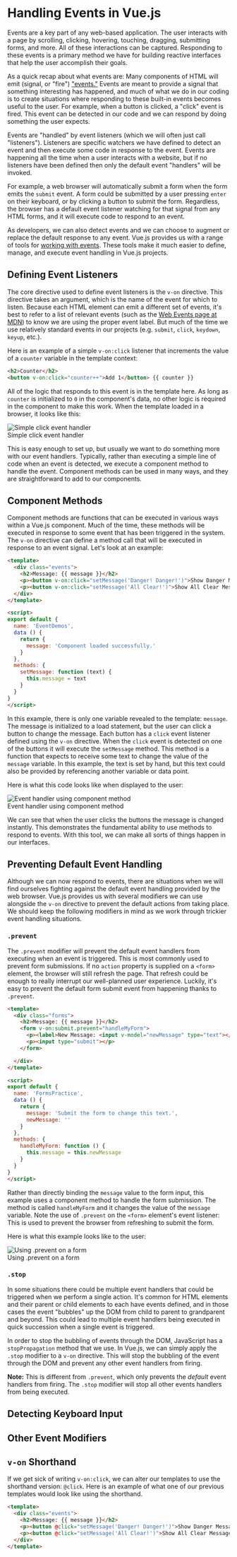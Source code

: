 # Handling Events in Vue.js
Events are a key part of any web-based application. The user interacts with a page by scrolling, clicking, hovering, touching, dragging, submitting forms, and more. All of these interactions can be captured. Responding to these events is a primary method we have for building reactive interfaces that help the user accomplish their goals.

As a quick recap about what events are: Many components of HTML will emit (signal, or "fire") ["events."](https://developer.mozilla.org/en-US/docs/Web/Events) Events are meant to provide a signal that something interesting has happened, and much of what we do in our coding is to create situations where responding to these built-in events becomes useful to the user. For example, when a button is clicked, a "click" event is fired. This event can be detected in our code and we can respond by doing something the user expects.

Events are "handled" by event listeners (which we will often just call "listeners"). Listeners are specific watchers we have defined to detect an event and then execute some code in response to the event. Events are happening all the time when a user interacts with a website, but if no listeners have been defined then only the default event "handlers" will be invoked. 

For example, a web browser will automatically submit a form when the form emits the `submit` event. A form could be submitted by a user pressing `enter` on their keyboard, or by clicking a button to submit the form. Regardless, the browser has a default event listener watching for that signal from any HTML forms, and it will execute code to respond to an event. 

As developers, we can also detect events and we can choose to augment or replace the default response to any event. Vue.js provides us with a range of tools for [working with events](https://vuejs.org/v2/guide/events.html). These tools make it much easier to define, manage, and execute event handling in Vue.js projects.

## Defining Event Listeners
The core directive used to define event listeners is the `v-on` directive. This directive takes an argument, which is the name of the event for which to listen. Because each HTML element can emit a different set of events, it's best to refer to a list of relevant events (such as the [Web Events page at MDN](https://developer.mozilla.org/en-US/docs/Web/Events)) to know we are using the proper event label. But much of the time we use relatively standard events in our projects (e.g. `submit`, `click`, `keydown`, `keyup`, etc.). 

Here is an example of a simple `v-on:click` listener that increments the value of a `counter` variable in the template context:

```html
<h2>Counter</h2>
<button v-on:click="counter++">Add 1</button> {{ counter }}
```

All of the logic that responds to this event is in the template here. As long as `counter` is initialized to `0` in the component's data, no other logic is required in the component to make this work. When the template loaded in a browser, it looks like this:

![Simple click event handler](/img/event-handler-click-counter.gif)
<br>Simple click event handler

This is easy enough to set up, but usually we want to do something more with our event handlers. Typically, rather than executing a simple line of code when an event is detected, we execute a component method to handle the event. Component methods can be used in many ways, and they are straightforward to add to our components.

## Component Methods
Component methods are functions that can be executed in various ways within a Vue.js component. Much of the time, these methods will be executed in response to some event that has been triggered in the system. The `v-on` directive can define a method call that will be executed in response to an event signal. Let's look at an example:

```html
<template>
  <div class="events">
    <h2>Message: {{ message }}</h2>
    <p><button v-on:click="setMessage('Danger! Danger!')">Show Danger Message.</button></p>
    <p><button v-on:click="setMessage('All Clear!')">Show All Clear Message.</button></p>
  </div>
</template>

<script>
export default {
  name: 'EventDemos',
  data () {
    return {
      message: 'Component loaded successfully.'
    }
  },
  methods: {
    setMessage: function (text) {
      this.message = text
    }
  }
}
</script>
```
In this example, there is only one variable revealed to the template: `message`. The message is initialized to a load statement, but the user can click a button to change the message. Each button has a `click` event listener defined using the `v-on` directive. When the `click` event is detected on one of the buttons it will execute the `setMessage` method. This method is a function that expects to receive some text to change the value of the `message` variable. In this example, the text is set by hand, but this text could also be provided by referencing another variable or data point.

Here is what this code looks like when displayed to the user:

![Event handler using component method](/img/event-handler-method1.gif)
<br>Event handler using component method

We can see that when the user clicks the buttons the message is changed instantly. This demonstrates the fundamental ability to use methods to respond to events. With this tool, we can make all sorts of things happen in our interfaces.

## Preventing Default Event Handling
Although we can now respond to events, there are situations when we will find ourselves fighting against the default event handling provided by the web browser. Vue.js provides us with several modifiers we can use alongside the `v-on` directive to prevent the default actions from taking place. We should keep the following modifiers in mind as we work through trickier event handling situations.

### `.prevent`
The `.prevent` modifier will prevent the default event handlers from executing when an event is triggered. This is most commonly used to prevent form submissions. If no `action` property is supplied on a `<form>` element, the browser will still refresh the page. That refresh could be enough to really interrupt our well-planned user experience. Luckily, it's easy to prevent the default form submit event from happening thanks to `.prevent`.

```html
<template>
  <div class="forms">
    <h2>Message: {{ message }}</h2>
    <form v-on:submit.prevent="handleMyForm">
      <p><label>New Message: <input v-model="newMessage" type="text"></label></p>
      <p><input type="submit"></p>
    </form>

  </div>
</template>

<script>
export default {
  name: 'FormsPractice',
  data () {
    return {
      message: 'Submit the form to change this text.',
      newMessage: ''
    }
  },
  methods: {
    handleMyForm: function () {
      this.message = this.newMessage
    }
  }
}
</script>
```
Rather than directly binding the `message` value to the form input, this example uses a component method to handle the form submission. The method is called `handleMyForm` and it changes the value of the `message` variable. Note the use of `.prevent` on the `<form>` element's event listener: This is used to prevent the browser from refreshing to submit the form. 

Here is what this example looks like to the user:

![Using .prevent on a form](/img/event-handler-prevent.gif)
<br>Using .prevent on a form

### `.stop`
In some situations there could be multiple event handlers that could be triggered when we perform a single action. It's common for HTML elements and their parent or child elements to each have events defined, and in those cases the event "bubbles" up the DOM from child to parent to grandparent and beyond. This could lead to multiple event handlers being executed in quick succession when a single event is triggered.

In order to stop the bubbling of events through the DOM, JavaScript has a `stopPropagation` method that we use. In Vue.js, we can simply apply the `.stop` modifier to a `v-on` directive. This will stop the bubbling of the event through the DOM and prevent any other event handlers from firing.

**Note:** This is different from `.prevent`, which only prevents the _default_ event handlers from firing. The `.stop` modifier will stop all other events handlers from being executed.

## Detecting Keyboard Input

## Other Event Modifiers

## `v-on` Shorthand
If we get sick of writing `v-on:click`, we can alter our templates to use the shorthand version: `@click`. Here is an example of what one of our previous templates would look like using the shorthand.

```html
<template>
  <div class="events">
    <h2>Message: {{ message }}</h2>
    <p><button @click="setMessage('Danger! Danger!')">Show Danger Message.</button></p>
    <p><button @click="setMessage('All Clear!')">Show All Clear Message.</button></p>
  </div>
</template>
```












